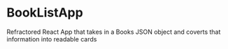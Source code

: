 # BookListApp
Refractored React App that takes in a Books JSON object and coverts that information into readable cards
